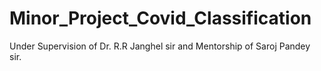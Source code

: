 # Minor_Project_Covid_Classification
Under Supervision of Dr. R.R Janghel sir and Mentorship of Saroj Pandey sir.
